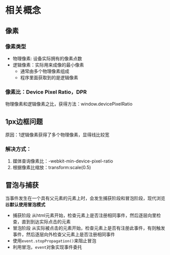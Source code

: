 # 相关概念

## 像素

### 像素类型
- 物理像素: 设备实际拥有的像素点数
- 逻辑像素：实际用来成像的最小像素
  - 通常由多个物理像素组成
  - 程序里面获取到的是逻辑像素

### 像素比：Device Pixel Ratio，DPR
  物理像素和逻辑像素之比，获得方法：window.devicePixelRatio


## 1px边框问题
原因：1逻辑像素获得了多个物理像素，显得线比较宽

### 解决方式：
1. 媒体查询像素比：-webkit-min-device-pixel-ratio
2. 根据像素比缩放：transform:scale(0.5)


## 冒泡与捕获
当事件发生在一个具有父元素的元素上时，会发生捕获阶段和冒泡阶段，现代浏览器**默认使用冒泡模式**

- 捕获阶段
从html元素开始，检查元素上是否注册相同事件，然后逐层向里检查，直到到达实际点击的元素
- 冒泡阶段
从实际被点击的元素开始，检查元素上是否有注册此事件，有则触发事件，然后逐层向外检查父元素上是否注册相同事件
- 使用`event.stopPropagation()`来阻止冒泡
- 利用冒泡，`event`对象实现事件委托


